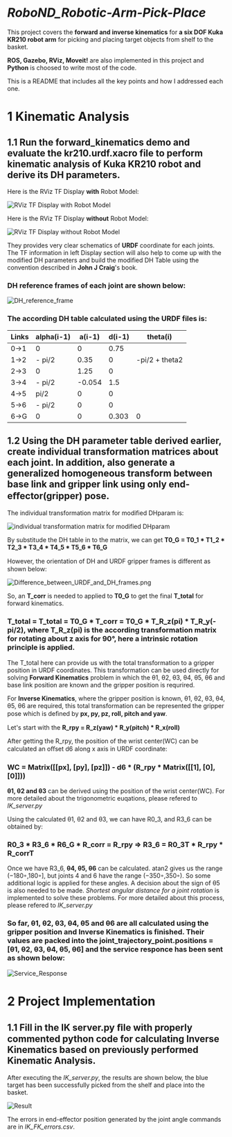 # *RoboND_Robotic-Arm-Pick-Place*

This project covers the **forward and inverse kinematics** for **a six DOF Kuka KR210 robot arm** for picking and placing target objects from shelf to the basket.

**ROS, Gazebo, RViz, Moveit!** are also implemented in this project and **Python** is choosed to write most of the code.

This is a README that includes all the key points and how I addressed each one.

# 1 Kinematic Analysis
## 1.1 Run the forward_kinematics demo and evaluate the kr210.urdf.xacro file to perform kinematic analysis of Kuka KR210 robot and derive its DH parameters.
Here is the RViz TF Display **with** Robot Model:

![RViz TF Display with Robot Model](image/RViz_TF_Display_with_Robot_Model.png)

Here is the RViz TF Display **without** Robot Model:

![RViz TF Display without Robot Model](image/RViz_TF_Display_without_Robot_Model.png)

They provides very clear schematics of **URDF** coordinate for each joints. The TF information in left Display section will also help to come up with the modified DH parameters and build the modified DH Table using the convention described in **John J Craig**'s book.

### DH reference frames of each joint are shown below:

![DH_reference_frame](image/DH_reference_frame.png)

### The according DH table calculated using the URDF files is:
Links | alpha(i-1) | a(i-1) | d(i-1) | theta(i)
--- | --- | --- | --- | ---
0->1 | 0 | 0 | 0.75 | 
1->2 | - pi/2 | 0.35 | 0 | -pi/2 + theta2
2->3 | 0 | 1.25 | 0 | 
3->4 | - pi/2 | -0.054 | 1.5 | 
4->5 | pi/2 | 0 | 0 | 
5->6 | - pi/2 | 0 | 0 | 
6->G | 0 | 0 | 0.303 | 0

## 1.2 Using the DH parameter table derived earlier, create individual transformation matrices about each joint. In addition, also generate a generalized homogeneous transform between base link and gripper link using only end-eﬀector(gripper) pose.

The individual transformation matrix for modified DHparam is:

![individual transformation matrix for modified DHparam](image/Individual_transformation_matrix_for_modified_DHparam.PNG)

By substitude the DH table in to the matrix, we can get **T0_G = T0_1 * T1_2 * T2_3 * T3_4 * T4_5 * T5_6 * T6_G**

However, the orientation of DH and URDF gripper frames is diﬀerent as shown below:

![Difference_between_URDF_and_DH_frames.png](image/Difference_between_URDF_and_DH_frames.png)

So, an **T_corr** is needed to applied to **T0_G** to get the final **T_total** for forward kinematics.

### T_total = T_total = T0_G * T_corr = T0_G * T_R_z(pi) * T_R_y(-pi/2), where T_R_z(pi) is the according transformation matrix for rotating about z axis for 90°, here a intrinsic rotation principle is applied. 

The T_total here can provide us with the total transformation to a gripper position in URDF coordinates. This transformation can be used directly for solving **Forward Kinematics** problem in which the θ1, θ2, θ3, θ4, θ5, θ6 and base link position are known and the gripper position is requrired.

For **Inverse Kinematics**, where the gripper position is known, θ1, θ2, θ3, θ4, θ5, θ6 are required, this total transformation can be represented the gripper pose which is deﬁned by **px, py, pz, roll, pitch and yaw**.

Let's start with the **R_rpy = R_z(yaw) * R_y(pitch) * R_x(roll)**

After getting the R_rpy, the position of the wrist center(WC) can be calculated an oﬀset d6 along x axis in URDF coordinate:
### WC = Matrix([[px], [py], [pz]]) - d6 * (R_rpy * Matrix([[1], [0], [0]]))

**θ1, θ2 and θ3** can be derived using the position of the wrist center(WC). For more detailed about the trigonometric euqations, please refered to *IK_server.py*

Using the calculated θ1, θ2 and θ3, we can have R0_3, and R3_6 can be obtained by:  
### R0_3 * R3_6 * R6_G * R_corr = R_rpy => R3_6 = R0_3T * R_rpy * R_corrT

Once we have R3_6, **θ4, θ5, θ6** can be calculated. atan2 gives us the range (−180◦,180◦], but joints 4 and 6 have the range (−350◦,350◦). So some additional logic is applied for these angles. A decision about the sign of θ5 is also needed to be made. *Shortest angular distance for a joint rotation* is implemented to solve these problems. For more detailed about this process, please refered to *IK_server.py*

### So far, θ1, θ2, θ3, θ4, θ5 and θ6 are all calculated using the gripper position and Inverse Kinematics is finished. Their values are packed into the joint_trajectory_point.positions = [θ1, θ2, θ3, θ4, θ5, θ6] and the service responce has been sent as shown below:
![Service_Response](image/Service_Response.png)

# 2 Project Implementation
## 1.1 Fill in the IK server.py ﬁle with properly commented python code for calculating Inverse Kinematics based on previously performed Kinematic Analysis.

After executing the *IK_server.py*, the results are shown below, the blue target has been successfully picked from the shelf and place into the basket.

![Result](image/Result.png)

The errors in end-effector position generated by the joint angle commands are in *IK_FK_errors.csv*.

